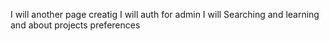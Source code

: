 <!-- todo  5.11.24 -->

I will another  page creatig 
I will auth for admin 
I will Searching and learning and about projects preferences 

